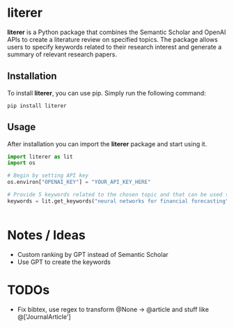 # literer
**literer** is a Python package that combines the Semantic Scholar and OpenAI APIs to create a literature review on specified topics. The package allows users to specify keywords related to their research interest and generate a summary of relevant research papers.

## Installation
To install **literer**, you can use pip. Simply run the following command:

```
pip install literer
```

## Usage
After installation you can import the **literer** package and start using it.

```python
import literer as lit
import os

# Begin by setting API key
os.environ["OPENAI_KEY"] = "YOUR_API_KEY_HERE"

# Provide 5 keywords related to the chosen topic and that can be used to search semantic scholar
keywords = lit.get_keywords("neural networks for financial forecasting", nkeywords=5)



```

# Notes / Ideas
+ Custom ranking by GPT instead of Semantic Scholar
+ Use GPT to create the keywords

# TODOs
+ Fix bibtex, use regex to transform @None -> @article and stuff like @['JournalArticle']
